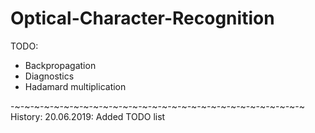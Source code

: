 # Optical-Character-Recognition

TODO:
- Backpropagation
- Diagnostics
- Hadamard multiplication

-~-~-~-~-~-~-~-~-~-~-~-~-~-~-~-~-~-~-~-~-~-~-~-~-~-~-~-~-~-~
History:
20.06.2019: Added TODO list
